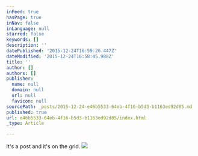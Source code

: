 ```yaml
---
inFeed: true
hasPage: true
inNav: false
inLanguage: null
starred: false
keywords: []
description: ''
datePublished: '2015-12-24T16:59:26.447Z'
dateModified: '2015-12-24T16:58:45.988Z'
title: ''
author: []
authors: []
publisher:
  name: null
  domain: null
  url: null
  favicon: null
sourcePath: _posts/2015-12-24-e46b5533-64eb-4f16-b5d3-b1163ed92d05.md
published: true
url: e46b5533-64eb-4f16-b5d3-b1163ed92d05/index.html
_type: Article

---
```

It's a post and it's on the grid.
![](https://the-grid-user-content.s3-us-west-2.amazonaws.com/de7d5077-179f-45e8-9ce2-704c2375100e.png)